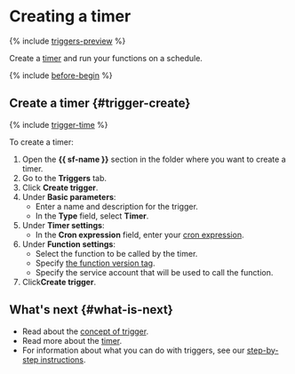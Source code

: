 # Creating a timer

{% include [triggers-preview](../../_includes/functions/triggers-preview-stage.md) %}

Create a [timer](../concepts/trigger/timer.md) and run your functions on a schedule.

{% include [before-begin](../../_includes/functions/os-timer-before-begin.md) %}

## Create a timer {#trigger-create}

{% include [trigger-time](../../_includes/functions/trigger-time.md) %}

To create a timer:

1. Open the **{{ sf-name }}** section in the folder where you want to create a timer.
1. Go to the **Triggers** tab.
1. Click **Create trigger**.
1. Under **Basic parameters**:
    * Enter a name and description for the trigger.
    * In the **Type** field, select **Timer**.
1. Under **Timer settings**:
    * In the **Cron expression** field, enter your [cron expression](../concepts/trigger/timer.md#cron-expression).
1. Under **Function settings**:
    * Select the function to be called by the timer.
    * Specify [the function version tag](../concepts/function.md#tag).
    * Specify the service account that will be used to call the function.
1. Click**Create trigger**.

## What's next {#what-is-next}

- Read about the [concept of trigger](../concepts/trigger/index.md).
- Read more about the [timer](../concepts/trigger/timer.md).
- For information about what you can do with triggers, see our [step-by-step instructions](../operations/index.md).

